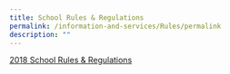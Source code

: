 ```yaml
---
title: School Rules & Regulations
permalink: /information-and-services/Rules/permalink
description: ""
---
```


[2018 School Rules & Regulations](/files/2018%20School%20Rules%20&%20Regulations.pdf)